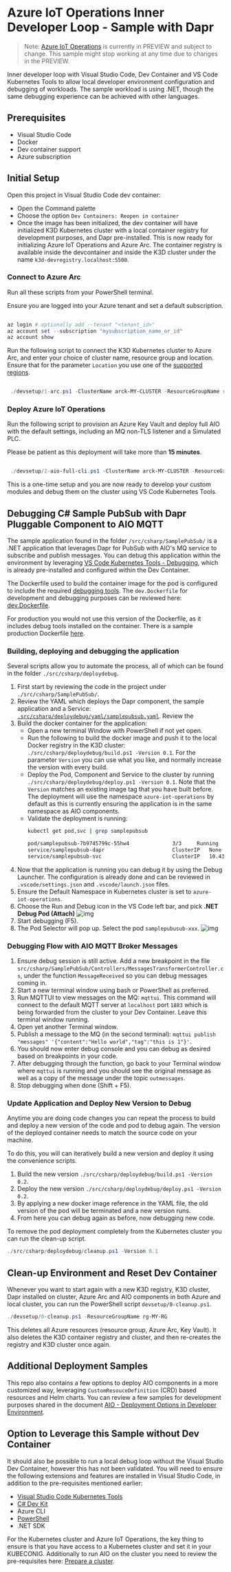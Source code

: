 # Azure IoT Operations Inner Developer Loop - Sample with Dapr

> Note: [Azure IoT Operations](https://learn.microsoft.com/en-us/azure/iot-operations/) is currently in PREVIEW and subject to change. This sample might stop working at any time due to changes in the PREVIEW.

Inner developer loop with Visual Studio Code, Dev Container and VS Code Kubernetes Tools to allow local developer environment configuration and debugging of workloads.
The sample workload is using .NET, though the same debugging experience can be achieved with other languages.

## Prerequisites

- Visual Studio Code
- Docker
- Dev container support
- Azure subscription

## Initial Setup

Open this project in Visual Studio Code dev container:

- Open the Command palette
- Choose the option `Dev Containers: Reopen in container`
- Once the image has been initialized, the dev container will have initialized K3D Kubernetes cluster with a local container registry for development purposes, and Dapr pre-installed. This is now ready for initializing Azure IoT Operations and Azure Arc. The container registry is available inside the devcontainer and inside the K3D cluster under the name `k3d-devregistry.localhost:5500`.

### Connect to Azure Arc

Run all these scripts from your PowerShell terminal.

Ensure you are logged into your Azure tenant and set a default subscription.

```powershell
 
az login # optionally add --tenant "<tenant_id>"
az account set --subscription "mysubscription_name_or_id"
az account show

```

Run the following script to connect the K3D Kubernetes cluster to Azure Arc, and enter your choice of cluster name, resource group and location. Ensure that for the parameter `Location` you use one of the [supported regions](https://learn.microsoft.com/en-us/azure/iot-operations/get-started/quickstart-deploy?tabs=linux).

```powershell
 
 ./devsetup/1-arc.ps1 -ClusterName arck-MY-CLUSTER -ResourceGroupName rg-MY-RG -Location northeurope

```

### Deploy Azure IoT Operations

Run the following script to provision an Azure Key Vault and deploy full AIO with the default settings,  including an MQ non-TLS listener and a Simulated PLC.

Please be patient as this deployment will take more than **15 minutes**.

```powershell
 
 ./devsetup/2-aio-full-cli.ps1 -ClusterName arck-MY-CLUSTER -ResourceGroupName rg-MY-RG -KeyVaultName kv-MY-KEYVAULTNAME

```

This is a one-time setup and you are now ready to develop your custom modules and debug them on the cluster using VS Code Kubernetes Tools.

## Debugging C# Sample PubSub with Dapr Pluggable Component to AIO MQTT

The sample application found in the folder `/src/csharp/SamplePubSub/` is a .NET application that leverages Dapr for PubSub with AIO's MQ service to subscribe and publish messages. You can debug this application within the  environment by leveraging [VS Code Kubernetes Tools - Debugging](https://github.com/vscode-kubernetes-tools/vscode-kubernetes-tools/blob/master/debug-on-kubernetes.md), which is already pre-installed and configured within the Dev Container.

The Dockerfile used to build the container image for the pod is configured to include the required [debugging tools](https://github.com/vscode-kubernetes-tools/vscode-kubernetes-tools/blob/master/debug-on-kubernetes.md#6-dotnet-debugging). The `dev.Dockerfile` for development and debugging purposes can be reviewed here: [dev.Dockerfile](./src/csharp/SamplePubSub/dev.Dockerfile).

For production you would not use this version of the Dockerfile, as it includes debug tools installed on the container. There is a sample production Dockerfile [here](./src/csharp/SamplePubSub/Dockerfile).

### Building, deploying and debugging the application

Several scripts allow you to automate the process, all of which can be found in the folder `./src/csharp/deploydebug`.

1. First start by reviewing the code in the project under `./src/csharp/SamplePubSub/`.
2. Review the YAML which deploys the Dapr component, the sample application and a Service: [`.src/csharp/deploydebug/yaml/samplepubsub.yaml`](src/csharp/deploydebug/yaml/samplepubsub.yaml). Review the 
3. Build the docker container for the application:
    - Open a new terminal Window with PowerShell if not yet open.
    - Run the following to build the docker image and push it to the local Docker registry in the K3D cluster: ` ./src/csharp/deploydebug/build.ps1 -Version 0.1 `. For the parameter `Version` you can use what you like, and normally increase the version with every build.
    - Deploy the Pod, Component and Service to the cluster by running `./src/csharp/deploydebug/deploy.ps1 -Version 0.1`. Note that the `Version` matches an existing image tag that you have built before. The deployment will use the namespace `azure-iot-operations` by default as this is currently ensuring the application is in the same namespace as AIO components.
    - Validate the deployment is running:
        ```bash
        kubectl get pod,svc | grep samplepubsub

        pod/samplepubsub-7b9745799c-55hw4              3/3     Running   0             16m
        service/samplepubsub-dapr                      ClusterIP   None            <none>        80/TCP,50001/TCP,50002/TCP,9090/TCP             2d17h
        service/samplepubsub-svc                       ClusterIP   10.43.76.40     <none>        5111/TCP             2d17h
        ```
4. Now that the application is running you can debug it by using the Debug Launcher. The configuration is already done and can be reviewed in `.vscode/settings.json` and `.vscode/launch.json` files.
5. Ensure the Default Namespace in Kubernetes cluster is set to `azure-iot-operations`.
6. Choose the Run and Debug icon in the VS Code left bar, and pick **.NET Debug Pod (Attach)**
 ![img](./docs/images/k8s-debug-attach.png)
7. Start debugging (F5).
8. The Pod Selector will pop up. Select the pod `samplepubusub-xxx`. ![img](./docs/images/k8s-debug-select-pod.png)

### Debugging Flow with AIO MQTT Broker Messages

1. Ensure debug session is still active. Add a new breakpoint in the file `src/csharp/SamplePubSub/Controllers/MessagesTransformerController.cs`, under the function `MessageReceived` so you can debug messages coming in.
1. Start a new terminal window using bash or PowerShell as preferred.
1. Run MQTTUI to view messages on the MQ: `mqttui`. This command will connect to the default MQTT server at `localhost` port `1883` which is being forwarded from the cluster to your Dev Container. Leave this terminal window running.
1. Open yet another Terminal window.
1. Publish a message to the MQ (in the second terminal): `mqttui publish "messages" '{"content":"Hello world","tag":"this is 1"}'`.
1. You should now enter debug console and you can debug as desired based on breakpoints in your code.
1. After debugging through the function, go back to your Terminal window where `mqttui` is running and you should see the original message as well as a copy of the message under the topic `outmessages`.
1. Stop debugging when done (Shift + F5).

### Update Application and Deploy New Version to Debug

Anytime you are doing code changes you can repeat the process to build and deploy a new version of the code and pod to debug again. The version of the deployed container needs to match the source code on your machine.

To do this, you will can iteratively build a new version and deploy it using the convenience scripts.

1. Build the new version ` ./src/csharp/deploydebug/build.ps1 -Version 0.2 `.
1. Deploy the new version ` ./src/csharp/deploydebug/deploy.ps1 -Version 0.2 `.
1. By applying a new docker image reference in the YAML file, the old version of the pod will be terminated and a new version runs.
1. From here you can debug again as before, now debugging new code.

To remove the pod deployment completely from the Kubernetes cluster you can run the clean-up script.

```powershell
./src/csharp/deploydebug/cleanup.ps1 -Version 0.1
```

## Clean-up Environment and Reset Dev Container

Whenever you want to start again with a new K3D registry, K3D cluster, Dapr installed on cluster, Azure Arc and AIO components in both Azure and local cluster, you can run the PowerShell script `devsetup/0-cleanup.ps1`.

```powershell
./devsetup/0-cleanup.ps1 -ResourceGroupName rg-MY-RG
```

This deletes all Azure resources (resource group, Azure Arc, Key Vault). It also deletes the K3D container registry and cluster, and then re-creates the registry and K3D cluster once again.

## Additional Deployment Samples

This repo also contains a few options to deploy AIO components in a more customized way, leveraging `CustomResouceDefinition` (CRD) based resources and Helm charts. You can review a few samples for development purposes shared in the document [AIO - Deployment Options in Developer Environment](./devsetup/readme.md).

## Option to Leverage this Sample without Dev Container

It should also be possible to run a local debug loop without the Visual Studio Dev Container, however this has not been validated. You will need to ensure the following extensions and features are installed in Visual Studio Code, in addition to the pre-requisites mentioned earlier:

- [Visual Studio Code Kubernetes Tools](https://github.com/vscode-kubernetes-tools/vscode-kubernetes-tools/tree/master)
- [C# Dev Kit](https://marketplace.visualstudio.com/items?itemName=ms-dotnettools.csdevkit)
- Azure CLI
- [PowerShell](https://learn.microsoft.com/en-us/powershell/scripting/install/installing-powershell?view=powershell-7.4)
- .NET SDK

For the Kubernetes cluster and Azure IoT Operations, the key thing to ensure is that you have access to a Kubernetes cluster and set it in your KUBECONIG. Additionally to run AIO on the cluster you need to review the pre-requisites here: [Prepare a cluster](https://learn.microsoft.com/en-us/azure/iot-operations/deploy-iot-ops/howto-prepare-cluster?tabs=aks-edge-essentials).
